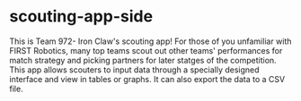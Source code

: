 # scouting-app-side

This is Team 972- Iron Claw's scouting app!
For those of you unfamiliar with FIRST Robotics, many top teams scout out other teams' performances for match strategy and picking partners for later statges of the competition. 
This app allows scouters to input data through a specially designed interface and view in tables or graphs. It can also export the data to a CSV file. 
